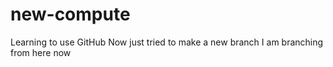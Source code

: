 # new-compute
Learning to use GitHub
Now just tried to make a new branch
I am branching from here now
